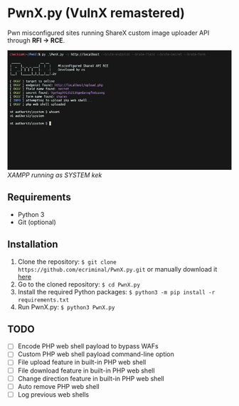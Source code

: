 # PwnX.py (VulnX remastered)

 Pwn misconfigured sites running ShareX custom image uploader API through **RFI -> RCE**.

![alt](https://raw.githubusercontent.com/ecriminal/PwnX.py/master/images/PwnX.png)
*XAMPP running as SYSTEM kek*

## Requirements

* Python 3
* Git (optional)

## Installation

1. Clone the repository: `$ git clone https://github.com/ecriminal/PwnX.py.git` or manually download it [here](https://github.com/ecriminal/PwnX.py/archive/master.zip)
2. Go to the cloned repository: `$ cd PwnX.py`
3. Install the required Python packages: `$ python3 -m pip install -r requirements.txt`
4. Run PwnX.py: `$ python3 PwnX.py`

## TODO

* [ ] Encode PHP web shell payload to bypass WAFs
* [ ] Custom PHP web shell payload command-line option
* [ ] File upload feature in built-in PHP web shell
* [ ] File download feature in built-in PHP web shell
* [ ] Change direction feature in built-in PHP web shell
* [ ] Auto remove PHP web shell
* [ ] Log previous web shells
